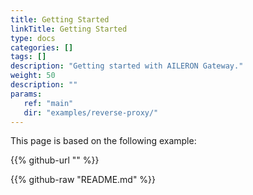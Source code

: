```yaml
---
title: Getting Started
linkTitle: Getting Started
type: docs
categories: []
tags: []
description: "Getting started with AILERON Gateway."
weight: 50
description: ""
params:
   ref: "main"
   dir: "examples/reverse-proxy/"
---
```


This page is based on the following example:

{{% github-url "" %}}

{{% github-raw "README.md" %}}
